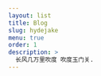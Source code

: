 ```yaml
---
layout: list
title: Blog
slug: hydejake
menu: true
order: 1
description: >
  长风几万里吹度 吹度玉门关.
---
```

